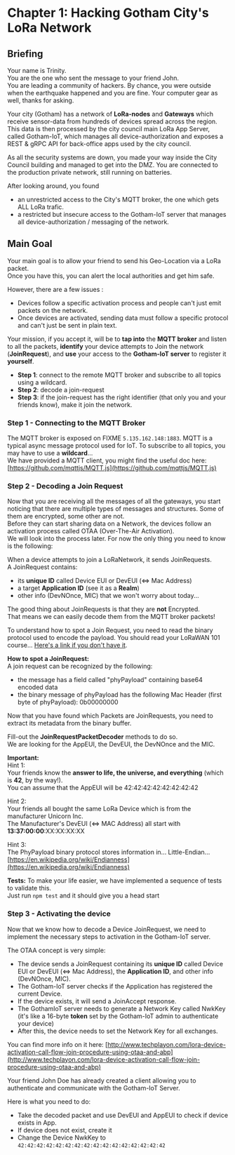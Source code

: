 # Chapter 1: Hacking Gotham City's LoRa Network

## Briefing

Your name is Trinity.  
You are the one who sent the message to your friend John.  
You are leading a community of hackers. 
By chance, you were outside when the earthquake happened and you are fine. 
Your computer gear as well, thanks for asking.  

Your city (Gotham) has a network of **LoRa-nodes** and **Gateways** which receive sensor-data from hundreds of devices spread across the region.  
This data is then processed by the city council main LoRa App Server, called Gotham-IoT, which manages all device-authorization and exposes a REST & gRPC API for back-office apps used by the city council.  

As all the security systems are down, you made your way inside the City Council building and managed to get into the DMZ.
You are connected to the production private network, still running on batteries.

After looking around, you found
 * an unrestricted access to the City's MQTT broker, the one which gets ALL LoRa trafic.
 * a restricted but insecure access to the Gotham-IoT server that manages all device-authorization / messaging of the network.


## Main Goal

Your main goal is to allow your friend to send his Geo-Location via a LoRa packet.  
Once you have this, you can alert the local authorities and get him safe.

However, there are a few issues :
 * Devices follow a specific activation process and people can't just emit packets on the network.
 * Once devices are activated, sending data must follow a specific protocol and can't just be sent in plain text.

Your mission, if you accept it, will be to **tap into** the **MQTT broker** and listen to all the packets, 
**identify** your device attempts to Join the network (**JoinRequest**), and **use** your access to the **Gotham-IoT server** to register it **yourself**. 

 * **Step 1**: connect to the remote MQTT broker and subscribe to all topics using a wildcard.
 * **Step 2**: decode a join-request
 * **Step 3**: if the join-request has the right identifier (that only you and your friends know), make it join the network. 


### Step 1 - Connecting to the MQTT Broker
The MQTT broker is exposed on FIXME `5.135.162.148:1883`. 
MQTT is a typical async message protocol used for IoT. 
To subscribe to all topics, you may have to use a **wildcard**...  
We have provided a MQTT client, you might find the useful doc here: [https://github.com/mqttjs/MQTT.js](https://github.com/mqttjs/MQTT.js)

### Step 2 - Decoding a Join Request

Now that you are receiving all the messages of all the gateways, you start noticing that there are multiple types of messages and structures.
Some of them are encrypted, some other are not.  
Before they can start sharing data on a Network, the devices follow an activation process called OTAA (Over-The-Air Activation).  
We will look into the process later. For now the only thing you need to know is the following:  

When a device attempts to join a LoRaNetwork, it sends JoinRequests.  
A JoinRequest contains:
 * its **unique ID** called Device EUI or DevEUI (<=> Mac Address)
 * a target **Application ID** (see it as a **Realm**)
 * other info (DevNOnce, MIC) that we won't worry about today...

The good thing about JoinRequests is that they are **not** Encrypted.  
That means we can easily decode them from the MQTT broker packets!  

To understand how to spot a Join Request, you need to read the binary protocol used to encode the payload. You should read your LoRaWAN 101 course... [Here's a link if you don't have it](/course/lorawan-101-course.md).

**How to spot a JoinRequest:**  
  A join request can be recognized by the following:
 * the message has a field called "phyPayload" containing base64 encoded data 
 * the binary message of phyPayload has the following Mac Header (first byte of phyPayload): 0b00000000
  
Now that you have found which Packets are JoinRequests, you need to extract its metadata from the binary buffer.

Fill-out the **JoinRequestPacketDecoder** methods to do so.  
We are looking for the AppEUI, the DevEUI, the DevNOnce and the MIC.  

**Important:**  
Hint 1:  
Your friends know the **answer to life, the universe, and everything** (which is **42**, by the way!).  
You can assume that the AppEUI will be 42:42:42:42:42:42:42:42  

Hint 2:  
Your friends all bought the same LoRa Device which is from the manufacturer Unicorn Inc.  
The Manufacturer's DevEUI (<=> MAC Address) all start with **13:37:00:00**:XX:XX:XX:XX

Hint 3:  
The PhyPayload binary protocol stores information in... Little-Endian... [https://en.wikipedia.org/wiki/Endianness](https://en.wikipedia.org/wiki/Endianness) 

**Tests:**
To make your life easier, we have implemented a sequence of tests to validate this.  
Just run `npm test` and it should give you a head start

### Step 3 - Activating the device
Now that we know how to decode a Device JoinRequest, we need to implement the necessary steps to activation in the Gotham-IoT server.  

The OTAA concept is very simple:  
 * The device sends a JoinRequest containing its **unique ID** called Device EUI or DevEUI (<=> Mac Address), the **Application ID**, and other info (DevNOnce, MIC).
 * The Gotham-IoT server checks if the Application has registered the current Device.
 * If the device exists, it will send a JoinAccept response.
 * The GothamIoT server needs to generate a Network Key called NwkKey (it's like a 16-byte **token** set by the Gotham-IoT admin to authenticate your device)
 * After this, the device needs to set the Network Key for all exchanges. 
 
You can find more info on it here: [http://www.techplayon.com/lora-device-activation-call-flow-join-procedure-using-otaa-and-abp](http://www.techplayon.com/lora-device-activation-call-flow-join-procedure-using-otaa-and-abp)

Your friend John Doe has already created a client allowing you to authenticate and communicate with the Gotham-IoT Server.
 
Here is what you need to do:
 * Take the decoded packet and use DevEUI and AppEUI to check if device exists in App.
 * If device does not exist, create it
 * Change the Device NwkKey to `42:42:42:42:42:42:42:42:42:42:42:42:42:42:42:42`
